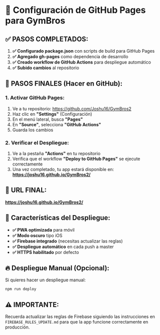 # 🚀 Configuración de GitHub Pages para GymBros

## ✅ **PASOS COMPLETADOS:**

1. **✅ Configurado package.json** con scripts de build para GitHub Pages
2. **✅ Agregado gh-pages** como dependencia de desarrollo
3. **✅ Creado workflow de GitHub Actions** para despliegue automático
4. **✅ Subido cambios** al repositorio

## 🔧 **PASOS FINALES (Hacer en GitHub):**

### 1. **Activar GitHub Pages:**
1. Ve a tu repositorio: https://github.com/Joshu16/GymBros2
2. Haz clic en **"Settings"** (Configuración)
3. En el menú lateral, busca **"Pages"**
4. En **"Source"**, selecciona **"GitHub Actions"**
5. Guarda los cambios

### 2. **Verificar el Despliegue:**
1. Ve a la pestaña **"Actions"** en tu repositorio
2. Verifica que el workflow **"Deploy to GitHub Pages"** se ejecute correctamente
3. Una vez completado, tu app estará disponible en:
   **https://joshu16.github.io/GymBros2/**

## 🎯 **URL FINAL:**
**https://joshu16.github.io/GymBros2/**

## 📱 **Características del Despliegue:**
- **✅ PWA optimizada** para móvil
- **✅ Modo oscuro** tipo iOS
- **✅ Firebase integrado** (necesitas actualizar las reglas)
- **✅ Despliegue automático** en cada push a master
- **✅ HTTPS habilitado** por defecto

## 🔥 **Despliegue Manual (Opcional):**
Si quieres hacer un despliegue manual:
```bash
npm run deploy
```

## ⚠️ **IMPORTANTE:**
Recuerda actualizar las reglas de Firebase siguiendo las instrucciones en `FIREBASE_RULES_UPDATE.md` para que la app funcione correctamente en producción.
